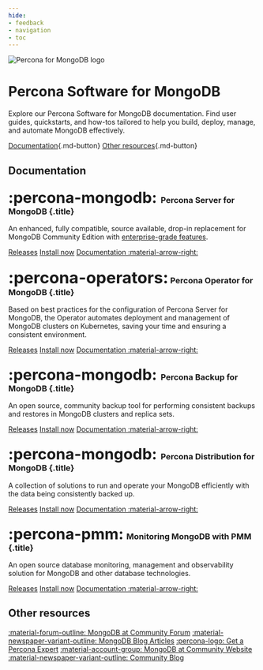 ```yaml
---
hide:
- feedback
- navigation
- toc
---
```


<div class="landing" markdown>
<div class="splash header subpage mongodb dark" markdown>

![Percona for MongoDB logo](assets/logo-dark-mongodb.svg)

# Percona Software for MongoDB

Explore our Percona Software for MongoDB documentation. Find user guides, quickstarts, and how-tos tailored to help you build, deploy, manage, and automate MongoDB effectively.

[Documentation](#documentation){.md-button} [Other resources](#other-resources){.md-button}

</div>
</div>


## Documentation

<div data-grid markdown>
<div data-banner="mongodb" markdown>

### <span style="font-size:1.875em;margin-right:0.125em">:percona-mongodb:</span> Percona Server for MongoDB {.title}

An enhanced, fully compatible, source available, drop-in replacement for MongoDB Community Edition with [enterprise-grade features](https://docs.percona.com/percona-server-for-mongodb/latest/comparison.html).

<div class="actions" markdown>

[Releases](https://docs.percona.com/percona-server-for-mongodb/latest/release_notes/index.html)
[Install now](https://docs.percona.com/percona-server-for-mongodb/latest/install/index.html)
[Documentation :material-arrow-right:](https://docs.percona.com/percona-server-for-mongodb/)

</div>
</div>
<div data-banner="operators" markdown>

### <span style="font-size:2em">:percona-operators:</span> Percona Operator for MongoDB {.title}

Based on best practices for the configuration of Percona Server for MongoDB, the Operator automates deployment and management of MongoDB clusters on Kubernetes, saving your time and ensuring a consistent environment.

<div class="actions" markdown>

[Releases](https://docs.percona.com/percona-operator-for-mongodb/RN/index.html)
[Install now](https://docs.percona.com/percona-operator-for-mongodb/quickstart.html)
[Documentation :material-arrow-right:](https://docs.percona.com/percona-operator-for-mongodb/)

</div>
</div>
<div data-banner="mongodb" markdown>

### <span style="font-size:1.875em;margin-right:0.125em">:percona-mongodb:</span> Percona Backup for MongoDB {.title}

An open source, community backup tool for performing consistent backups and restores in MongoDB clusters and replica sets.

<div class="actions" markdown>

[Releases](https://docs.percona.com/percona-backup-mongodb/release-notes.html)
[Install now](https://docs.percona.com/percona-backup-mongodb/installation.html)
[Documentation :material-arrow-right:](https://docs.percona.com/percona-backup-mongodb/)

</div>
</div>
<div data-banner="mongodb" markdown>

### <span style="font-size:1.875em;margin-right:0.125em">:percona-mongodb:</span> Percona Distribution for MongoDB {.title}

A collection of solutions to run and operate your MongoDB efficiently with the data being consistently backed up.

<div class="actions" markdown>

[Releases](https://docs.percona.com/percona-distribution-for-mongodb/latest/release-notes.html)
[Install now](https://docs.percona.com/percona-distribution-for-mongodb/latest/installation.html)
[Documentation :material-arrow-right:](https://docs.percona.com/percona-distribution-for-mongodb/)

</div>
</div>
<div data-banner="pmm" markdown>

### <span style="font-size:1.875em;margin-right:0.0625em">:percona-pmm:</span> Monitoring MongoDB with PMM {.title}

An open source database monitoring, management and observability solution for MongoDB and other database technologies.

<div class="actions" markdown>

[Releases](https://docs.percona.com/percona-monitoring-and-management/release-notes/index.html)
[Install now](https://docs.percona.com/percona-monitoring-and-management/quickstart/index.html)
[Documentation :material-arrow-right:](https://docs.percona.com/percona-monitoring-and-management/)

</div>
</div>
</div>

## Other resources

<div data-resources markdown>

[:material-forum-outline: MongoDB at Community Forum](https://forums.percona.com/c/mongodb/24)
[:material-newspaper-variant-outline: MongoDB Blog Articles](https://www.percona.com/blog/category/mongodb/)
[:percona-logo: Get a Percona Expert](https://www.percona.com/services/consulting)
[:material-account-group: MongoDB at Community Website](https://percona.community/mongodb/)
[:material-newspaper-variant-outline: Community Blog](https://www.percona.com/blog/)

</div>
<br>
